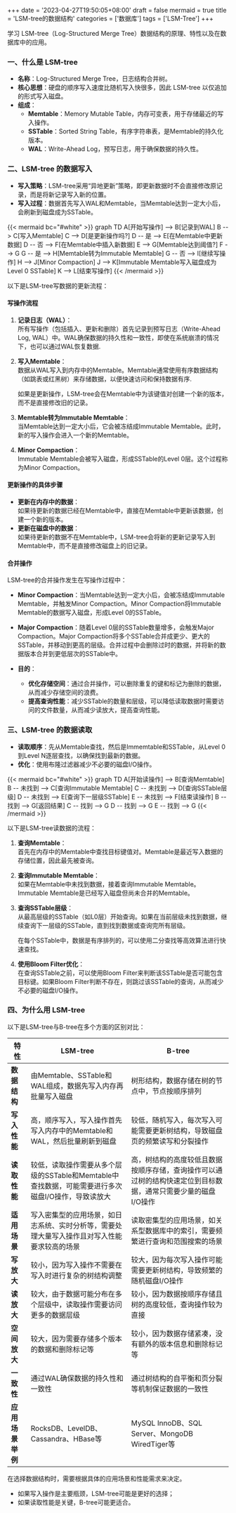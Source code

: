 +++
date = '2023-04-27T19:50:05+08:00'
draft = false
mermaid = true
title = 'LSM-tree的数据结构'
categories = ['数据库']
tags = ['LSM-Tree']
+++

学习 LSM-tree（Log-Structured Merge Tree）数据结构的原理、特性以及在数据库中的应用。
<!--more-->


### 一、什么是 LSM-tree

- **名称**：Log-Structured Merge Tree，日志结构合并树。  
- **核心思想**：硬盘的顺序写入速度比随机写入快很多，因此 LSM-tree 以仅追加的形式写入磁盘。  
- **组成**：  
  * **Memtable**：Memory Mutable Table，内存可变表，用于存储最近的写入操作。
  * **SSTable**：Sorted String Table，有序字符串表，是Memtable的持久化版本。
  * **WAL**：Write-Ahead Log，预写日志，用于确保数据的持久性。

### 二、LSM-tree 的数据写入

- **写入策略**：LSM-tree采用“异地更新”策略，即更新数据时不会直接修改原记录，而是将新记录写入新的位置。
- **写入过程**：数据首先写入WAL和Memtable，当Memtable达到一定大小后，会刷新到磁盘成为SSTable。

{{< mermaid bc="#white" >}}
graph TD
    A[开始写操作] --> B[记录到WAL]
    B --> C[写入Memtable]
    C --> D[是更新操作吗?]
    D -- 是 --> E[在Memtable中更新数据]
    D -- 否 --> F[在Memtable中插入新数据]
    E --> G[Memtable达到阈值?]
    F --> G
    G -- 是 --> H[Memtable转为Immutable Memtable]
    G -- 否 --> I[继续写操作]
    H --> J[Minor Compaction]
    J --> K[Immutable Memtable写入磁盘成为Level 0 SSTable]
    K --> L[结束写操作]
{{< /mermaid >}}

以下是LSM-tree写数据的更新流程：

#### 写操作流程

1. **记录日志（WAL）**：  
   所有写操作（包括插入、更新和删除）首先记录到预写日志（Write-Ahead Log, WAL）中。WAL确保数据的持久性和一致性，即使在系统崩溃的情况下，也可以通过WAL恢复数据.

2. **写入Memtable**：  
   数据从WAL写入到内存中的Memtable。Memtable通常使用有序数据结构（如跳表或红黑树）来存储数据，以便快速访问和保持数据有序.

   如果是更新操作，LSM-tree会在Memtable中为该键值对创建一个新的版本，而不是直接修改旧的记录。

3. **Memtable转为Immutable Memtable**：  
   当Memtable达到一定大小后，它会被冻结成Immutable Memtable。此时，新的写入操作会进入一个新的Memtable。

4. **Minor Compaction**：  
   Immutable Memtable会被写入磁盘，形成SSTable的Level 0层。这个过程称为Minor Compaction。

#### 更新操作的具体步骤

* **更新在内存中的数据**：  
  如果待更新的数据已经在Memtable中，直接在Memtable中更新该数据，创建一个新的版本。
* **更新在磁盘中的数据**：  
  如果待更新的数据不在Memtable中，LSM-tree会将新的更新记录写入到Memtable中，而不是直接修改磁盘上的旧记录。

#### 合并操作

LSM-tree的合并操作发生在写操作过程中：  
- **Minor Compaction**：当Memtable达到一定大小后，会被冻结成Immutable Memtable，并触发Minor Compaction。Minor Compaction将Immutable Memtable的数据写入磁盘，形成Level 0的SSTable。
- **Major Compaction**：随着Level 0层的SSTable数量增多，会触发Major Compaction。Major Compaction将多个SSTable合并成更少、更大的SSTable，并移动到更高的层级。合并过程中会删除过时的数据，并将新的数据版本合并到更低层次的SSTable中。

- **目的**：  
  - **优化存储空间**：通过合并操作，可以删除重复的键和标记为删除的数据，从而减少存储空间的浪费。
  - **提高查询性能**：减少SSTable的数量和层级，可以降低读取数据时需要访问的文件数量，从而减少读放大，提高查询性能。

### 三、LSM-tree 的数据读取

* **读取顺序**：先从Memtable查找，然后是Immemtable和SSTable，从Level 0到Level N逐层查找，以确保找到最新的数据。
* **优化**：使用布隆过滤器减少不必要的磁盘I/O操作。

{{< mermaid bc="#white" >}}
graph TD
    A[开始读操作] --> B[查询Memtable]
    B -- 未找到 --> C[查询Immutable Memtable]
    C -- 未找到 --> D[查询SSTable层级]
    D -- 未找到 --> E[查询下一层级SSTable]
    E -- 未找到 --> F[结束读操作]
    B -- 找到 --> G[返回结果]
    C -- 找到 --> G
    D -- 找到 --> G
    E -- 找到 --> G
{{< /mermaid >}}

以下是LSM-tree读数据的流程：

1. **查询Memtable**：  
   首先在内存中的Memtable中查找目标键值对。Memtable是最近写入数据的存储位置，因此最先被查询。

2. **查询Immutable Memtable**：  
   如果在Memtable中未找到数据，接着查询Immutable Memtable。Immutable Memtable是已经写入磁盘但尚未合并的Memtable。

3. **查询SSTable层级**：  
   从最高层级的SSTable（如L0层）开始查询。如果在当前层级未找到数据，继续查询下一层级的SSTable，直到找到数据或查询完所有层级。

   在每个SSTable中，数据是有序排列的，可以使用二分查找等高效算法进行快速查找。

4. **使用Bloom Filter优化**：  
   在查询SSTable之前，可以使用Bloom Filter来判断该SSTable是否可能包含目标键。如果Bloom Filter判断不存在，则跳过该SSTable的查询，从而减少不必要的磁盘I/O操作。

### 四、为什么用 LSM-tree&#x20;

以下是LSM-tree与B-tree在多个方面的区别对比：

| 特性         | LSM-tree                                                   | B-tree                                                   |
| ---------- | ---------------------------------------------------------- | -------------------------------------------------------- |
| **数据结构**   | 由Memtable、SSTable和WAL组成，数据先写入内存再批量写入磁盘                     | 树形结构，数据存储在树的节点中，节点按顺序排列                                  |
| **写入性能**   | 高，顺序写入，写入操作首先写入内存中的Memtable和WAL，然后批量刷新到磁盘                  | 较低，随机写入，每次写入可能需要更新树结构，导致磁盘页的频繁读写和分裂操作                    |
| **读取性能**   | 较低，读取操作需要从多个层级的SSTable和Memtable中查找数据，可能需要进行多次磁盘I/O操作，导致读放大 | 高，树结构的高度较低且数据按顺序存储，查询操作可以通过树的结构快速定位到目标数据，通常只需要少量的磁盘I/O操作 |
| **适用场景**   | 写入密集型的应用场景，如日志系统、实时分析等，需要处理大量写入操作且对写入性能要求较高的场景             | 读取密集型的应用场景，如关系型数据库中的索引，需要频繁进行查询和范围搜索的场景                  |
| **写放大**    | 较小，因为写入操作不需要在写入时进行复杂的树结构调整                                 | 较大，因为每次写入操作可能需要更新树结构，导致频繁的随机磁盘I/O操作                      |
| **读放大**    | 较大，由于数据可能分布在多个层级中，读取操作需要访问更多的数据层级                          | 较小，因为数据按顺序存储且树的高度较低，查询操作较为直接                             |
| **空间放大**   | 较大，因为需要存储多个版本的数据和删除标记等                                     | 较小，因为数据存储紧凑，没有额外的版本信息和删除标记等                              |
| **一致性**    | 通过WAL确保数据的持久性和一致性                                          | 通过树结构的自平衡和页分裂等机制保证数据的一致性                                 |
| **应用场景举例** | RocksDB、LevelDB、Cassandra、HBase等                           | MySQL InnoDB、SQL Server、MongoDB WiredTiger等              |

在选择数据结构时，需要根据具体的应用场景和性能需求来决定。  
* 如果写入操作是主要瓶颈，LSM-tree可能是更好的选择；
* 如果读取性能是关键，B-tree可能更适合。
